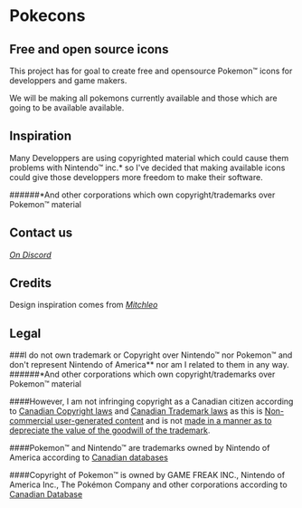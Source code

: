 # Pokecons
## Free and open source icons 

This project has for goal to create free and opensource Pokemon™ icons for developpers and game makers.

We will be making all pokemons currently available and those which are going to be available available.

## Inspiration

Many Developpers are using copyrighted material which could cause them problems with Nintendo™ inc.* so I've decided that making available icons could give those developpers more freedom to make their software.

######*And other corporations which own copyright/trademarks over Pokemon™ material

## Contact us

*[On Discord](https://discord.gg/x3faacm)*

## Credits

Design inspiration comes from *[Mitchleo](https://imgur.com/a/K96Nu)*

## Legal

###I do not own trademark or Copyright over Nintendo™ nor Pokemon™ and don't represent Nintendo of America** nor am I related to them in any way. 
######*And other corporations which own copyright/trademarks over Pokemon™ material

####However, I am not infringing copyright as a Canadian citizen according to [Canadian Copyright laws](http://laws-lois.justice.gc.ca/PDF/C-42.pdf) and [Canadian Trademark laws](http://laws-lois.justice.gc.ca/PDF/T-13.pdf) as this is [Non-commercial user-generated content](http://laws-lois.justice.gc.ca/PDF/C-42.pdf#enID0EHJAG) and is not [made in a manner as to depreciate the value of the goodwill of the trademark](http://laws-lois.justice.gc.ca/PDF/T-13.pdf#page=32&zoom=auto,-13,552).

####Pokemon™ and Nintendo™ are trademarks owned by Nintendo of America according to [Canadian databases](http://www.ic.gc.ca/app/opic-cipo/trdmrks/srch/bscSrch.do?lang=eng&wt_src=cipo-tm-main&wt_cxt=toptask)

####Copyright of Pokemon™ is owned by GAME FREAK INC., Nintendo of America Inc., The Pokémon Company and other corporations according to [Canadian Database](http://www.ic.gc.ca/app/opic-cipo/cpyrghts/dsplySrch.do?cancelButton=Back+to+search&lang=eng)

